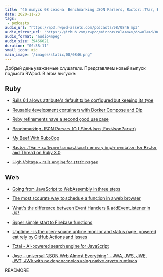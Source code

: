 ```yaml
---
title: "46 выпуск 08 сезона. Benchmarking JSON Parsers, Ractor::TVar, High Voltage, Upptime, Txtai, Jose и прочее"
date: 2020-11-23
tags:
 - podcasts
audio_url: "https://mp3.rwpod-assets.com/podcasts/08/0846.mp3"
audio_mirror_url: "https://github.com/rwpod/mirror/releases/download/08.46/0846.mp3"
audio_format: "audio/mpeg"
audio_size: 39466021
duration: "00:38:11"
small_icon: mic
main_image: "/images/static/08/0846.png"
---
```


Добрый день уважаемые слушатели. Представляем новый выпуск подкаста RWpod. В этом выпуске:

## Ruby

 - [Rails 6.1 allows attribute's default to be configured but keeping its type](https://blog.saeloun.com/2020/11/15/rails-6-1-allows-attribute-default-to-be-configured-but-keeping-its-type)
 - [Reusable development containers with Docker Compose and Dip](https://evilmartians.com/chronicles/reusable-development-containers-with-docker-compose-and-dip)
 - [Ruby refinements have a second good use case](https://dev.to/rolandstuder/ruby-refinements-have-a-second-good-use-case-42jk)


 - [Benchmarking JSON Parsers (OJ, SimdJson, FastJsonParser)](https://www.mayerdan.com/ruby/2020/11/15/benchmarking-JSON-parser)
 - [My Beef With RuboCop](https://www.rubypigeon.com/posts/my-beef-with-rubocop/)
 - [Ractor::TVar - software transactional memory implementation for Ractor and Thread on Ruby 3.0](https://github.com/ko1/ractor-tvar)
 - [High Voltage - rails engine for static pages](https://github.com/thoughtbot/high_voltage)

## Web

 - [Going from JavaScript to WebAssembly in three steps](https://engineering.q42.nl/webassembly/)
 - [The most accurate way to schedule a function in a web browser](https://medium.com/teads-engineering/the-most-accurate-way-to-schedule-a-function-in-a-web-browser-eadcd164da12)
 - [What's the difference between Event Handlers & addEventListener in JS?](https://medium.com/dailyjs/whats-the-difference-between-event-handlers-addeventlistener-in-js-963431f05c34)


 - [Super simple start to Firebase functions](https://kentcdodds.com/blog/super-simple-start-to-firebase-functions)
 - [Upptime - is the open-source uptime monitor and status page, powered entirely by GitHub Actions and Issues](https://github.com/upptime/upptime)
 - [Txtai - AI-powered search engine for JavaScript](https://github.com/neuml/txtai.js)
 - [Jose - universal "JSON Web Almost Everything" - JWA, JWS, JWE, JWT, JWK with no dependencies using native crypto runtimes](https://github.com/panva/jose)

READMORE
